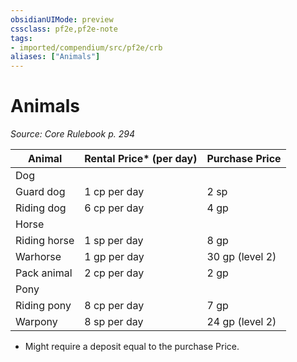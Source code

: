 ```yaml
---
obsidianUIMode: preview
cssclass: pf2e,pf2e-note
tags:
- imported/compendium/src/pf2e/crb
aliases: ["Animals"]
---
```

# Animals  
*Source: Core Rulebook p. 294*  

| Animal | Rental Price* (per day) | Purchase Price |
|--------|-------------------------|----------------|
| Dog |  |  |
| Guard dog | 1 cp per day | 2 sp |
| Riding dog | 6 cp per day | 4 gp |
| Horse |  |  |
| Riding horse | 1 sp per day | 8 gp |
| Warhorse | 1 gp per day | 30 gp (level 2) |
| Pack animal | 2 cp per day | 2 gp |
| Pony |  |  |
| Riding pony | 8 cp per day | 7 gp |
| Warpony | 8 sp per day | 24 gp (level 2) |

* Might require a deposit equal to the purchase Price.